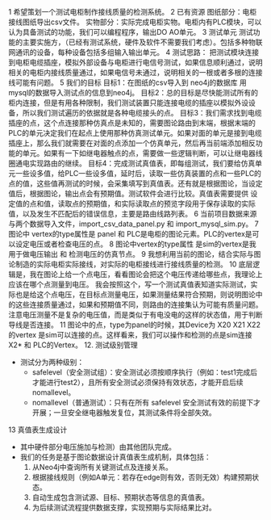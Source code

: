 1 希望策划一个测试电柜制作接线质量的检测系统。
2 已有资源 
   图纸部分：电柜接线图纸导出csv文件。
   实物部分：实际完成电柜实物。电柜内有PLC模块，可以认为具备测试的功能，我们可以编程程序，输出DO AO单元。
3 测试单元 测试功能的主要实施方，（已经有测试系统，硬件及软件不需要我们考虑）。包括多种物联网通讯的设备，每种设备包括多组输入输出单元。
4 测试思路：
把测试模块连接到电柜电缆插座，模拟外部设备与电柜进行电信号测试，如果信息顺利通过，说明相关的电柜内接线质量通过，如果电信号未通过，说明相关的一根或者多根的连接线可能有问题。
5 我们的目标
   目标1：在图纸的csv导入到 neo4j的数据库 用mysql的数据导入测试点的信息到neo4j。
   目标2：总的目标是尽快能测试所有的柜内连接，但是有用各种限制，我们测试装置只能连接电缆的插座以模拟外设设备，所以我们测试遍历的依据就是各种电缆接头的点。
   目标3：我们需求找到电缆插座的点，这个点连接那种仿真点是未知的，需要图论路由到末端，根据末端的PLC的单元决定我们在起点上使用那种仿真测试单元。如果对面的单元是接到电缆插座上，那么我们就需要在对面的点添加一个仿真单元，然后再当前端添加相反功能的单元。如果有一下如继电器触点的点，需要做一些逻辑判断，可以让继电器线圈通电实现路由的继续。
   目标4：完成测试真值表，即每组测试，我们要给仿真单元一些设多值，给PLC一些设多值，延时后，读取一些仿真装置的点和一些PLC的点的值，这些值再测试的时候，会采集填写到真值表。还有就是根据图论，当设定值后，根据图论，输出点会有预期值。测试软件会进行比较。真值表需要提供 设定值的点和值，读取点的预期值，和实际读取点的预览字段用于保存读取的实际值，以及发生不匹配后的错误信息，主要是路由线路列表。
6 当前项目数据来源与两个数据导入文件，import_csv_data_panel.py 和 import_mysql_sim.py。
7 图论中 vertex的type属性是 panel 和 PLC是电柜的图论元素。PLC的vertex是可以设定电压或者检查电压的点。
8 图论中vertex的type属性 是sim的vertex是我用于做电压输出 和 检测电压的仿真节点。
9 我想利用当前的图论，结合实际与图论制造的实际电柜实际接线，对实际的电柜接线进行接线质量的检测。
10 底层逻辑是，我在图论上给一个点电压，看看图论会把这个电压传递给哪些点，我理论上应该在哪个点测量到电压。
我会按照这个，写一个测试真值表知道实际测试，实际也是给这个点电压，在目标点测量电压，如果测量结果符合预期，则说明图论中的这些连接质量通过，如果和预期值不同，则路由的连接集认为可能有质量问题。注意电压测量不是复杂的电压值，而是类似于有电没电的这样的状态值，用于判断导线是否连接。
11 图论中的点，type为panel的时候，其Device为 X20 X21 X22 的vertex 是sim可以连接的点。这样看来，我们可以操作和检测的点是sim连接X2* 和 PLC的Vertex。
12. 测试级别管理  
   - 测试分为两种级别：  
     - safelevel（安全测试组）：安全测试必须按顺序执行（例如：test1完成后才能进行test2），且所有安全测试必须保持有效状态，才能开启后续 nomallevel。  
     - nomallevel（普通测试）：只有在所有 safelevel 安全测试有效的前提下才开展；一旦安全继电器触发复位，其测试条件将全部失效。

13 真值表生成设计  
   - 其中硬件部分电压施加与检测）由其他团队完成。  
   - 我们的任务是基于图论数据设计真值表生成机制，具体包括：  
     1. 从Neo4j中查询所有关键测试点及连接关系。  
     2. 根据接线规则（例如A单元：若存在edge则有效，否则无效）构建预期状态。  
     3. 自动生成包含测试源、目标、预期状态等信息的真值表。  
     4. 为后续测试流程提供数据支撑，实现预期与实际结果比对。

